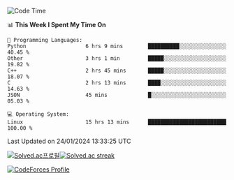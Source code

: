 
<!--START_SECTION:waka-->
![Code Time](http://img.shields.io/badge/Code%20Time-3%2C193%20hrs%201%20min-blue)

📊 **This Week I Spent My Time On** 

```text
💬 Programming Languages: 
Python                   6 hrs 9 mins        ██████████░░░░░░░░░░░░░░░   40.45 % 
Other                    3 hrs 1 min         █████░░░░░░░░░░░░░░░░░░░░   19.82 % 
C++                      2 hrs 45 mins       █████░░░░░░░░░░░░░░░░░░░░   18.07 % 
C                        2 hrs 13 mins       ████░░░░░░░░░░░░░░░░░░░░░   14.63 % 
JSON                     45 mins             █░░░░░░░░░░░░░░░░░░░░░░░░   05.03 % 

💻 Operating System: 
Linux                    15 hrs 13 mins      █████████████████████████   100.00 % 
```


 Last Updated on 24/01/2024 13:33:25 UTC
<!--END_SECTION:waka-->


[![Solved.ac프로필](http://mazassumnida.wtf/api/generate_badge?boj=hckim96)](https://solved.ac/hckim96)[![Solved.ac streak](http://mazandi.herokuapp.com/api?handle=hckim96&theme=dark)](https://solved.ac/hckim96)


[![CodeForces Profile](https://cf.leed.at?id=hckim96)](https://codeforces.com/profile/hckim96)

